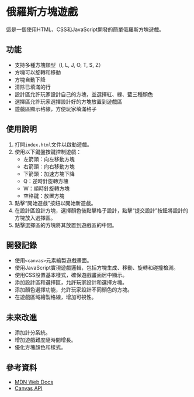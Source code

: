# 俄羅斯方塊遊戲

這是一個使用HTML、CSS和JavaScript開發的簡單俄羅斯方塊遊戲。

## 功能

- 支持多種方塊類型（I, L, J, O, T, S, Z）
- 方塊可以旋轉和移動
- 方塊自動下降
- 清除已填滿的行
- 設計區允許玩家設計自己的方塊，並選擇紅、綠、藍三種顏色
- 選擇區允許玩家選擇設計好的方塊放置到遊戲區
- 遊戲區顯示格線，方便玩家填滿格子

## 使用說明

1. 打開`index.html`文件以啟動遊戲。
2. 使用以下鍵盤按鍵控制遊戲：
   - 左箭頭：向左移動方塊
   - 右箭頭：向右移動方塊
   - 下箭頭：加速方塊下降
   - Q：逆時針旋轉方塊
   - W：順時針旋轉方塊
   - 空格鍵：放置方塊
3. 點擊“開始遊戲”按鈕以開始新遊戲。
4. 在設計區設計方塊，選擇顏色後點擊格子設計，點擊“提交設計”按鈕將設計的方塊放入選擇區。
5. 點擊選擇區的方塊將其放置到遊戲區的中間。

## 開發記錄

- 使用`<canvas>`元素繪製遊戲畫面。
- 使用JavaScript實現遊戲邏輯，包括方塊生成、移動、旋轉和碰撞檢測。
- 使用CSS設置基本樣式，確保遊戲畫面居中顯示。
- 添加設計區和選擇區，允許玩家設計和選擇方塊。
- 添加顏色選擇功能，允許玩家設計不同顏色的方塊。
- 在遊戲區域繪製格線，增加可視性。

## 未來改進

- 添加計分系統。
- 增加遊戲難度隨時間增長。
- 優化方塊顏色和樣式。

## 參考資料

- [MDN Web Docs](https://developer.mozilla.org/)
- [Canvas API](https://developer.mozilla.org/en-US/docs/Web/API/Canvas_API) 